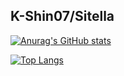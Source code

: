 ## K-Shin07/Sitella
[![Anurag's GitHub stats](https://github-readme-stats-seven-ashy-pbvleonfbl.vercel.app/api?username=k-shin07-sitella&count_private=true&theme=dark&show_icons=true&include_all_commits=true)](https://github.com/anuraghazra/github-readme-stats)

[![Top Langs](https://github-readme-stats-seven-ashy-pbvleonfbl.vercel.app/api/top-langs/?username=k-shin07-sitella&layout=compact&theme=dark)](https://github.com/anuraghazra/github-readme-stats)
